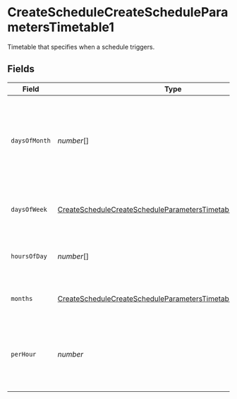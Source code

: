 # CreateScheduleCreateScheduleParametersTimetable1

Timetable that specifies when a schedule triggers.


## Fields

| Field                                                                                                                                                 | Type                                                                                                                                                  | Required                                                                                                                                              | Description                                                                                                                                           |
| ----------------------------------------------------------------------------------------------------------------------------------------------------- | ----------------------------------------------------------------------------------------------------------------------------------------------------- | ----------------------------------------------------------------------------------------------------------------------------------------------------- | ----------------------------------------------------------------------------------------------------------------------------------------------------- |
| `daysOfMonth`                                                                                                                                         | *number*[]                                                                                                                                            | :heavy_minus_sign:                                                                                                                                    | Days in a month in which the schedule triggers. This is mutually exclusive with days in a week.                                                       |
| `daysOfWeek`                                                                                                                                          | [CreateScheduleCreateScheduleParametersTimetable1DaysOfWeek](../../models/operations/createschedulecreatescheduleparameterstimetable1daysofweek.md)[] | :heavy_check_mark:                                                                                                                                    | Days in a week in which the schedule triggers.                                                                                                        |
| `hoursOfDay`                                                                                                                                          | *number*[]                                                                                                                                            | :heavy_check_mark:                                                                                                                                    | Hours in a day in which the schedule triggers.                                                                                                        |
| `months`                                                                                                                                              | [CreateScheduleCreateScheduleParametersTimetable1Months](../../models/operations/createschedulecreatescheduleparameterstimetable1months.md)[]         | :heavy_minus_sign:                                                                                                                                    | Months in which the schedule triggers.                                                                                                                |
| `perHour`                                                                                                                                             | *number*                                                                                                                                              | :heavy_check_mark:                                                                                                                                    | Number of times a schedule triggers per hour, value must be between 1 and 60                                                                          |